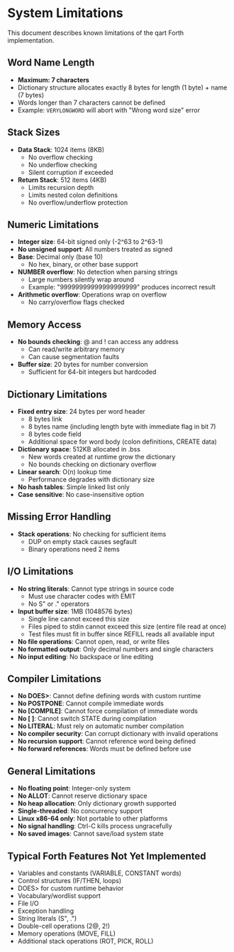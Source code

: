 # System Limitations

This document describes known limitations of the qart Forth implementation.

## Word Name Length
- **Maximum: 7 characters**
- Dictionary structure allocates exactly 8 bytes for length (1 byte) + name (7 bytes)
- Words longer than 7 characters cannot be defined
- Example: `VERYLONGWORD` will abort with "Wrong word size" error

## Stack Sizes
- **Data Stack**: 1024 items (8KB)
  - No overflow checking
  - No underflow checking
  - Silent corruption if exceeded
- **Return Stack**: 512 items (4KB)
  - Limits recursion depth
  - Limits nested colon definitions
  - No overflow/underflow protection

## Numeric Limitations
- **Integer size**: 64-bit signed only (-2^63 to 2^63-1)
- **No unsigned support**: All numbers treated as signed
- **Base**: Decimal only (base 10)
  - No hex, binary, or other base support
- **NUMBER overflow**: No detection when parsing strings
  - Large numbers silently wrap around
  - Example: "99999999999999999999" produces incorrect result
- **Arithmetic overflow**: Operations wrap on overflow
  - No carry/overflow flags checked

## Memory Access
- **No bounds checking**: @ and ! can access any address
  - Can read/write arbitrary memory
  - Can cause segmentation faults
- **Buffer size**: 20 bytes for number conversion
  - Sufficient for 64-bit integers but hardcoded

## Dictionary Limitations  
- **Fixed entry size**: 24 bytes per word header
  - 8 bytes link
  - 8 bytes name (including length byte with immediate flag in bit 7)
  - 8 bytes code field
  - Additional space for word body (colon definitions, CREATE data)
- **Dictionary space**: 512KB allocated in .bss
  - New words created at runtime grow the dictionary
  - No bounds checking on dictionary overflow
- **Linear search**: O(n) lookup time
  - Performance degrades with dictionary size
- **No hash tables**: Simple linked list only
- **Case sensitive**: No case-insensitive option

## Missing Error Handling
- **Stack operations**: No checking for sufficient items
  - DUP on empty stack causes segfault
  - Binary operations need 2 items

## I/O Limitations
- **No string literals**: Cannot type strings in source code
  - Must use character codes with EMIT
  - No S" or ." operators
- **Input buffer size**: 1MB (1048576 bytes)
  - Single line cannot exceed this size
  - Files piped to stdin cannot exceed this size (entire file read at once)
  - Test files must fit in buffer since REFILL reads all available input
- **No file operations**: Cannot open, read, or write files
- **No formatted output**: Only decimal numbers and single characters
- **No input editing**: No backspace or line editing

## Compiler Limitations
- **No DOES>**: Cannot define defining words with custom runtime
- **No POSTPONE**: Cannot compile immediate words
- **No [COMPILE]**: Cannot force compilation of immediate words
- **No [ ]**: Cannot switch STATE during compilation
- **No LITERAL**: Must rely on automatic number compilation
- **No compiler security**: Can corrupt dictionary with invalid operations
- **No recursion support**: Cannot reference word being defined
- **No forward references**: Words must be defined before use

## General Limitations
- **No floating point**: Integer-only system
- **No ALLOT**: Cannot reserve dictionary space
- **No heap allocation**: Only dictionary growth supported
- **Single-threaded**: No concurrency support
- **Linux x86-64 only**: Not portable to other platforms
- **No signal handling**: Ctrl-C kills process ungracefully
- **No saved images**: Cannot save/load system state

## Typical Forth Features Not Yet Implemented
- Variables and constants (VARIABLE, CONSTANT words)
- Control structures (IF/THEN, loops)
- DOES> for custom runtime behavior
- Vocabulary/wordlist support
- File I/O
- Exception handling
- String literals (S", .")
- Double-cell operations (2@, 2!)
- Memory operations (MOVE, FILL)
- Additional stack operations (ROT, PICK, ROLL)